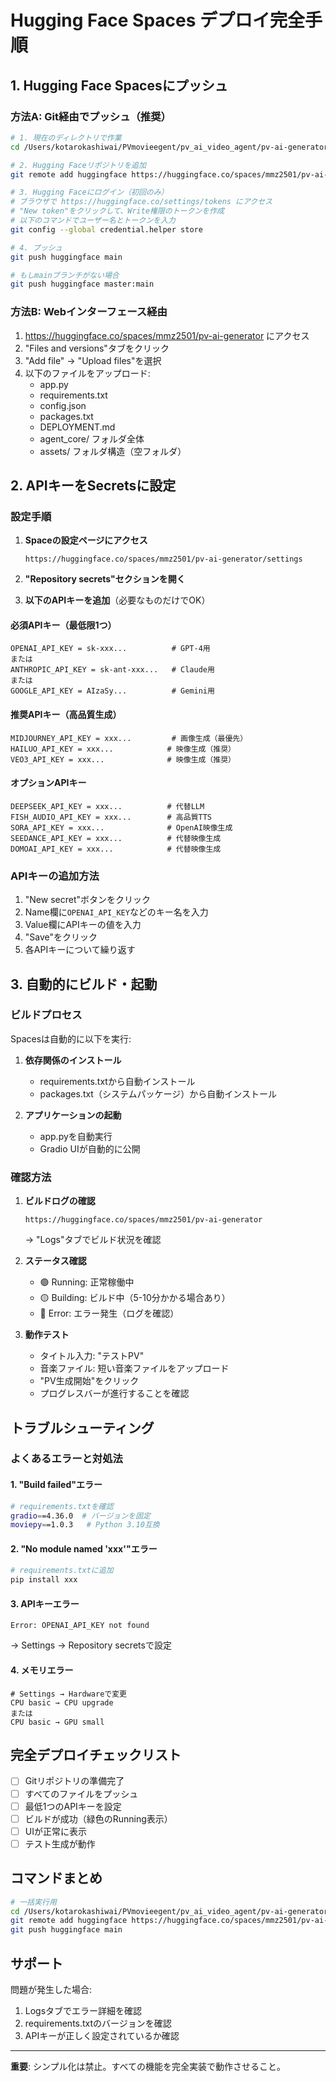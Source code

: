 # Hugging Face Spaces デプロイ完全手順

## 1. Hugging Face Spacesにプッシュ

### 方法A: Git経由でプッシュ（推奨）

```bash
# 1. 現在のディレクトリで作業
cd /Users/kotarokashiwai/PVmovieegent/pv_ai_video_agent/pv-ai-generator

# 2. Hugging Faceリポジトリを追加
git remote add huggingface https://huggingface.co/spaces/mmz2501/pv-ai-generator

# 3. Hugging Faceにログイン（初回のみ）
# ブラウザで https://huggingface.co/settings/tokens にアクセス
# "New token"をクリックして、Write権限のトークンを作成
# 以下のコマンドでユーザー名とトークンを入力
git config --global credential.helper store

# 4. プッシュ
git push huggingface main

# もしmainブランチがない場合
git push huggingface master:main
```

### 方法B: Webインターフェース経由

1. https://huggingface.co/spaces/mmz2501/pv-ai-generator にアクセス
2. "Files and versions"タブをクリック
3. "Add file" → "Upload files"を選択
4. 以下のファイルをアップロード:
   - app.py
   - requirements.txt
   - config.json
   - packages.txt
   - DEPLOYMENT.md
   - agent_core/ フォルダ全体
   - assets/ フォルダ構造（空フォルダ）

## 2. APIキーをSecretsに設定

### 設定手順

1. **Spaceの設定ページにアクセス**
   ```
   https://huggingface.co/spaces/mmz2501/pv-ai-generator/settings
   ```

2. **"Repository secrets"セクションを開く**

3. **以下のAPIキーを追加**（必要なものだけでOK）

#### 必須APIキー（最低限1つ）
```
OPENAI_API_KEY = sk-xxx...          # GPT-4用
または
ANTHROPIC_API_KEY = sk-ant-xxx...   # Claude用
または
GOOGLE_API_KEY = AIzaSy...          # Gemini用
```

#### 推奨APIキー（高品質生成）
```
MIDJOURNEY_API_KEY = xxx...         # 画像生成（最優先）
HAILUO_API_KEY = xxx...            # 映像生成（推奨）
VEO3_API_KEY = xxx...              # 映像生成（推奨）
```

#### オプションAPIキー
```
DEEPSEEK_API_KEY = xxx...          # 代替LLM
FISH_AUDIO_API_KEY = xxx...        # 高品質TTS
SORA_API_KEY = xxx...              # OpenAI映像生成
SEEDANCE_API_KEY = xxx...          # 代替映像生成
DOMOAI_API_KEY = xxx...            # 代替映像生成
```

### APIキーの追加方法

1. "New secret"ボタンをクリック
2. Name欄に`OPENAI_API_KEY`などのキー名を入力
3. Value欄にAPIキーの値を入力
4. "Save"をクリック
5. 各APIキーについて繰り返す

## 3. 自動的にビルド・起動

### ビルドプロセス

Spacesは自動的に以下を実行:

1. **依存関係のインストール**
   - requirements.txtから自動インストール
   - packages.txt（システムパッケージ）から自動インストール

2. **アプリケーションの起動**
   - app.pyを自動実行
   - Gradio UIが自動的に公開

### 確認方法

1. **ビルドログの確認**
   ```
   https://huggingface.co/spaces/mmz2501/pv-ai-generator
   ```
   → "Logs"タブでビルド状況を確認

2. **ステータス確認**
   - 🟢 Running: 正常稼働中
   - 🟡 Building: ビルド中（5-10分かかる場合あり）
   - 🔴 Error: エラー発生（ログを確認）

3. **動作テスト**
   - タイトル入力: "テストPV"
   - 音楽ファイル: 短い音楽ファイルをアップロード
   - "PV生成開始"をクリック
   - プログレスバーが進行することを確認

## トラブルシューティング

### よくあるエラーと対処法

#### 1. "Build failed"エラー
```bash
# requirements.txtを確認
gradio==4.36.0  # バージョンを固定
moviepy==1.0.3   # Python 3.10互換
```

#### 2. "No module named 'xxx'"エラー
```bash
# requirements.txtに追加
pip install xxx
```

#### 3. APIキーエラー
```
Error: OPENAI_API_KEY not found
```
→ Settings → Repository secretsで設定

#### 4. メモリエラー
```
# Settings → Hardwareで変更
CPU basic → CPU upgrade
または
CPU basic → GPU small
```

## 完全デプロイチェックリスト

- [ ] Gitリポジトリの準備完了
- [ ] すべてのファイルをプッシュ
- [ ] 最低1つのAPIキーを設定
- [ ] ビルドが成功（緑色のRunning表示）
- [ ] UIが正常に表示
- [ ] テスト生成が動作

## コマンドまとめ

```bash
# 一括実行用
cd /Users/kotarokashiwai/PVmovieegent/pv_ai_video_agent/pv-ai-generator
git remote add huggingface https://huggingface.co/spaces/mmz2501/pv-ai-generator
git push huggingface main
```

## サポート

問題が発生した場合:
1. Logsタブでエラー詳細を確認
2. requirements.txtのバージョンを確認
3. APIキーが正しく設定されているか確認

---

**重要**: シンプル化は禁止。すべての機能を完全実装で動作させること。